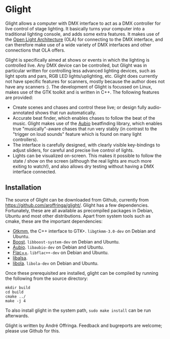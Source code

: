 # Glight
Glight allows a computer with DMX interface to act as a DMX controller for live control of stage lighting. It basically turns your computer into a traditional lighting console, and adds some extra features. It makes use of the [Open Light Architecture](https://www.openlighting.org/ola/) (OLA) for connecting to the DMX interface, and can therefore make use of a wide variety of DMX interfaces and other connections that OLA offers.

Glight is specifically aimed at shows or events in which the lighting is controlled live. Any DMX device can be controlled, but Glight was in particular written for controlling less advanced lighting devices, such as light spots and pars, RGB LED lights/uplighting, etc. Glight does currently not have specific features for scanners, mostly because the author does not have any scanners :). The development of Glight is focussed on Linux, makes use of the GTK toolkit and is written in C++. The following features are provided:

* Create scenes and chases and control these live; or design fully audio-annotated shows that run automatically.
* Accurate beat finder, which enables chases to follow the beat of the music. Glight makes use of the [Aubio](https://aubio.org/) beatfinding library, which enables true "musically"-aware chases that run very stably (in contrast to the "trigger on loud sounds" feature which is found on many light controllers).
* The interface is carefully designed, with clearly visible key-bindings to adjust sliders, for careful and precise live control of lights.
* Lights can be visualized on-screen. This makes it possible to follow the state / show on the screen (although the real lights are much more exiting to watch!), and also allows dry testing without having a DMX interface connected. 

## Installation
The source of Glight can be downloaded from Github, currently from https://github.com/aroffringa/glight/. Glight has a few dependencies. Fortunately, these are all available as precompiled packages in Debian, Ubuntu and most other distributions. Apart from system tools such as cmake, these are the important dependencies:

- [Gtkmm](https://www.gtkmm.org/), the C++ interface to GTK+. `libgtkmm-3.0-dev` on Debian and Ubuntu.
- [Boost](https://www.boost.org/). `libboost-system-dev` on Debian and Ubuntu.
- [Aubio](https://aubio.org/). `libaubio-dev` on Debian and Ubuntu.
- [Flac++](https://xiph.org/flac/). `libflac++-dev` on Debian and Ubuntu.
- [libalsa](https://www.alsa-project.org/).
- [libola](https://www.openlighting.org/ola/). `libola-dev` on Debian and Ubuntu.

Once these prerequisited are installed, glight can be compiled by running the following from the source directory:

    mkdir build
    cd build
    cmake ../
    make -j 4

To also install glight in the system path, `sudo make install` can be run afterwards.

Glight is written by André Offringa. Feedback and bugreports are welcome; please use Github for this.

